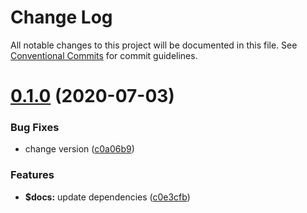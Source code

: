 # Change Log

All notable changes to this project will be documented in this file.
See [Conventional Commits](https://conventionalcommits.org) for commit guidelines.

# [0.1.0](https://github.com/hn-ui/hn-ui/compare/docs@0.0.3...docs@0.1.0) (2020-07-03)


### Bug Fixes

* change version ([c0a06b9](https://github.com/hn-ui/hn-ui/commit/c0a06b978aab7d070c2a36c1a237df8b4519abb9))


### Features

* **$docs:** update dependencies ([c0e3cfb](https://github.com/hn-ui/hn-ui/commit/c0e3cfbb8bb713e12ccf2bd4faf64e7e08817761))
